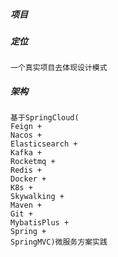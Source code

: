 ##### 项目

##### 定位

```
一个真实项目去体现设计模式
```

##### 架构

```
基于SpringCloud(
Feign + 
Nacos + 
Elasticsearch + 
Kafka + 
Rocketmq + 
Redis + 
Docker + 
K8s + 
Skywalking + 
Maven + 
Git + 
MybatisPlus + 
Spring + 
SpringMVC)微服务方案实践
```